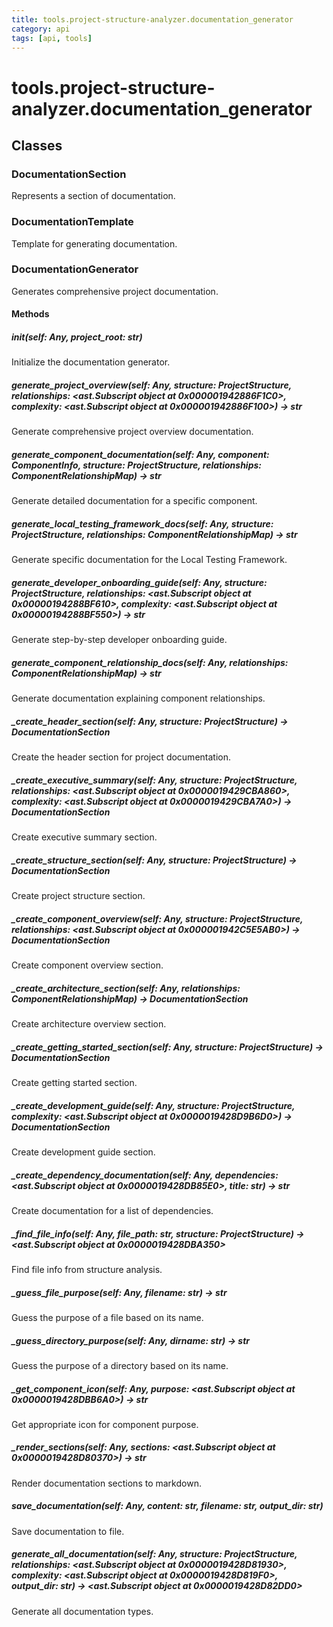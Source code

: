 ```yaml
---
title: tools.project-structure-analyzer.documentation_generator
category: api
tags: [api, tools]
---
```


# tools.project-structure-analyzer.documentation_generator



## Classes

### DocumentationSection

Represents a section of documentation.

### DocumentationTemplate

Template for generating documentation.

### DocumentationGenerator

Generates comprehensive project documentation.

#### Methods

##### __init__(self: Any, project_root: str)

Initialize the documentation generator.

##### generate_project_overview(self: Any, structure: ProjectStructure, relationships: <ast.Subscript object at 0x000001942886F1C0>, complexity: <ast.Subscript object at 0x000001942886F100>) -> str

Generate comprehensive project overview documentation.

##### generate_component_documentation(self: Any, component: ComponentInfo, structure: ProjectStructure, relationships: ComponentRelationshipMap) -> str

Generate detailed documentation for a specific component.

##### generate_local_testing_framework_docs(self: Any, structure: ProjectStructure, relationships: ComponentRelationshipMap) -> str

Generate specific documentation for the Local Testing Framework.

##### generate_developer_onboarding_guide(self: Any, structure: ProjectStructure, relationships: <ast.Subscript object at 0x00000194288BF610>, complexity: <ast.Subscript object at 0x00000194288BF550>) -> str

Generate step-by-step developer onboarding guide.

##### generate_component_relationship_docs(self: Any, relationships: ComponentRelationshipMap) -> str

Generate documentation explaining component relationships.

##### _create_header_section(self: Any, structure: ProjectStructure) -> DocumentationSection

Create the header section for project documentation.

##### _create_executive_summary(self: Any, structure: ProjectStructure, relationships: <ast.Subscript object at 0x0000019429CBA860>, complexity: <ast.Subscript object at 0x0000019429CBA7A0>) -> DocumentationSection

Create executive summary section.

##### _create_structure_section(self: Any, structure: ProjectStructure) -> DocumentationSection

Create project structure section.

##### _create_component_overview(self: Any, structure: ProjectStructure, relationships: <ast.Subscript object at 0x000001942C5E5AB0>) -> DocumentationSection

Create component overview section.

##### _create_architecture_section(self: Any, relationships: ComponentRelationshipMap) -> DocumentationSection

Create architecture overview section.

##### _create_getting_started_section(self: Any, structure: ProjectStructure) -> DocumentationSection

Create getting started section.

##### _create_development_guide(self: Any, structure: ProjectStructure, complexity: <ast.Subscript object at 0x0000019428D9B6D0>) -> DocumentationSection

Create development guide section.

##### _create_dependency_documentation(self: Any, dependencies: <ast.Subscript object at 0x0000019428DB85E0>, title: str) -> str

Create documentation for a list of dependencies.

##### _find_file_info(self: Any, file_path: str, structure: ProjectStructure) -> <ast.Subscript object at 0x0000019428DBA350>

Find file info from structure analysis.

##### _guess_file_purpose(self: Any, filename: str) -> str

Guess the purpose of a file based on its name.

##### _guess_directory_purpose(self: Any, dirname: str) -> str

Guess the purpose of a directory based on its name.

##### _get_component_icon(self: Any, purpose: <ast.Subscript object at 0x0000019428DBB6A0>) -> str

Get appropriate icon for component purpose.

##### _render_sections(self: Any, sections: <ast.Subscript object at 0x0000019428D80370>) -> str

Render documentation sections to markdown.

##### save_documentation(self: Any, content: str, filename: str, output_dir: str)

Save documentation to file.

##### generate_all_documentation(self: Any, structure: ProjectStructure, relationships: <ast.Subscript object at 0x0000019428D81930>, complexity: <ast.Subscript object at 0x0000019428D819F0>, output_dir: str) -> <ast.Subscript object at 0x0000019428D82DD0>

Generate all documentation types.

